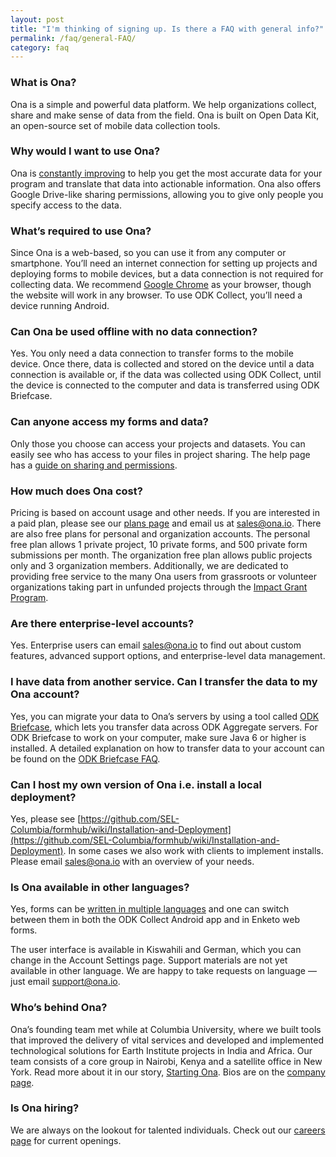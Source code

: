 ```yaml
---
layout: post
title: "I'm thinking of signing up. Is there a FAQ with general info?"
permalink: /faq/general-FAQ/
category: faq
---
```


<a name="whatisona"></a>

### What is Ona?<a name="whatisona"></a>
Ona is a simple and powerful data platform. We help organizations collect, share and make sense of data from the field. Ona is built on Open Data Kit, an open-source set of mobile data collection tools.

<a name="whyona"></a>

### Why would I want to use Ona?
Ona is [constantly improving](https://ona.io/release-notes.html) to help you get the most accurate data for your program and translate that data into actionable information. Ona also offers Google Drive-like sharing permissions, allowing you to give only people you specify access to the data.

<a name="requirements"></a>

### What’s required to use Ona?
Since Ona is a web-based, so you can use it from any computer or smartphone. You’ll need an internet connection for setting up projects and deploying forms to mobile devices, but a data connection is not required for collecting data. We recommend [Google Chrome](https://www.google.com/chrome/browser/desktop/) as your browser, though the website will work in any browser. To use ODK Collect, you’ll need a device running Android.

<a name="offline"></a>

### Can Ona be used offline with no data connection?
Yes. You only need a data connection to transfer forms to the mobile device. Once there, data is collected and stored on the device until a data connection is available or, if the data was collected using ODK Collect, until the device is connected to the computer and data is transferred using ODK Briefcase.

<a name="permissions"></a>

### Can anyone access my forms and data?
Only those you choose can access your projects and datasets. You can easily see who has access to your files in project sharing. The help page has a [guide on sharing and permissions](http://help.ona.io/guides/projects/#sharing-projects).

<a name="cost"></a>

### How much does Ona cost?
Pricing is based on account usage and other needs. If you are interested in a paid plan, please see our [plans page](http://company.ona.io/plans.html) and email us at sales@ona.io. There are also free plans for personal and organization accounts. The personal free plan allows 1 private project, 10 private forms, and 500 private form submissions per month. The organization free plan allows public projects only and 3 organization members. Additionally, we are dedicated to providing free service to the many Ona users from grassroots or volunteer organizations taking part in unfunded projects through the [Impact Grant Program](http://company.ona.io/impact-grant.html).

<a name="enterprise"></a>

### Are there enterprise-level accounts?
Yes. Enterprise users can email <sales@ona.io> to find out about custom features, advanced support options, and enterprise-level data management.

<a name="transferdata"></a>

### I have data from another service. Can I transfer the data to my Ona account?
Yes, you can migrate your data to Ona’s servers by using a tool called [ODK Briefcase](http://help.ona.io/faq/odk-briefcase), which lets you transfer data across ODK Aggregate servers. For ODK Briefcase to work on your computer, make sure Java 6 or higher is installed. A detailed explanation on how to transfer data to your account can be found on the [ODK Briefcase FAQ](http://help.ona.io/faq/odk-briefcase).

<a name="localdeploy"></a>

### Can I host my own version of Ona i.e. install a local deployment?
Yes, please see [https://github.com/SEL-Columbia/formhub/wiki/Installation-and-Deployment](https://github.com/SEL-Columbia/formhub/wiki/Installation-and-Deployment). In some cases we also work with clients to implement installs. Please email <sales@ona.io> with an overview of your needs.

<a name="language"></a>

### Is Ona available in other languages?
Yes, forms can be [written in multiple languages](https://help.ona.io/faq/adding-multiple-languages) and one can switch between them in both the ODK Collect Android app and in Enketo web forms.

The user interface is available in Kiswahili and German, which you can change in the Account Settings page. Support materials are not yet available in other language. We are happy to take requests on language — just email <support@ona.io>.

<a name="team"></a>

### Who’s behind Ona?
Ona’s founding team met while at Columbia University, where we built tools that improved the delivery of vital services and developed and implemented technological solutions for Earth Institute projects in India and Africa. Our team consists of a core group in Nairobi, Kenya and a satellite office in New York. Read more about it in our story, [Starting Ona](http://blog.ona.io/general/2014/05/21/starting-ona.html). Bios are on the [company page](http://company.ona.io/about-us.html).

<a name="hiring"></a>

### Is Ona hiring?
We are always on the lookout for talented individuals. Check out our [careers page](http://company.ona.io/jobs.html) for current openings.
